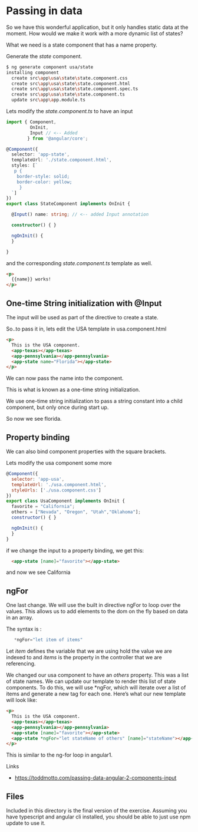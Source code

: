 # Passing in data 


So we have this wonderful application, but it only handles static data at the moment.
How would we make it work with a more dynamic list of states?

What we need is a state component that has a name property.

Generate the _state_ component.


```bash
$ ng generate component usa/state
installing component
  create src\app\usa\state\state.component.css
  create src\app\usa\state\state.component.html
  create src\app\usa\state\state.component.spec.ts
  create src\app\usa\state\state.component.ts
  update src\app\app.module.ts
```

Lets modify the _state.component.ts_ to have an input


```typescript
import { Component, 
         OnInit, 
         Input // <-- Added
        } from '@angular/core';

@Component({
  selector: 'app-state',
  templateUrl: './state.component.html',
  styles: [`
   p {
    border-style: solid;
    border-color: yellow;
     }
  `]
})
export class StateComponent implements OnInit {

  @Input() name: string; // <-- added Input annotation

  constructor() { }

  ngOnInit() {
  }

}
```

and the corresponding _state.component.ts_ template as well.

```html
<p>
  {{name}} works! 
</p>
```
 
## One-time String initialization with @Input
The input will be used as part of the directive to create a state.

So..to pass it in, lets edit the USA template in usa.component.html

```html
<p>
  This is the USA component.
  <app-texas></app-texas>
  <app-pennsylvania></app-pennsylvania>
  <app-state name="Florida"></app-state>
</p>
```

We can now pass the name into the component.

This is what is known as a one-time string initialization.

We use one-time string initialization to pass a string constant into a child component, but only once during start up. 


So now we see florida.

## Property binding

We can also bind component properties with the square brackets.

Lets modify the usa component some more

```javascript
@Component({
  selector: 'app-usa',
  templateUrl: './usa.component.html',
  styleUrls: ['./usa.component.css']
})
export class UsaComponent implements OnInit {
  favorite = "California";
  others = ["Nevada", "Oregon", "Utah","Oklahoma"];
  constructor() { }

  ngOnInit() {
  }
}
```

if we change the input to a property binding, we get this:
```html
  <app-state [name]="favorite"></app-state>
```

and now we see California

## ngFor

One last change.  We will use the built in directive ngFor to loop over the values.
This allows us to add elements to the dom on the fly based on data in an array.

The syntax is :

```typescript
   *ngFor="let item of items"
```
Let _item_ defines the variable that we are using hold the value we are indexed to and _items_ is the property in the controller
that we are referencing.

We changed our usa component to have an _others_ property. This was a list of state names.
We can update our template to render this list of state components. To do this, we will use *ngFor, which
will iterate over a list of items and generate a new tag for each one. Here’s what our new template
will look like:


```html
<p>
  This is the USA component.
  <app-texas></app-texas>
  <app-pennsylvania></app-pennsylvania>
  <app-state [name]="favorite"></app-state>
  <app-state *ngFor="let stateName of others" [name]="stateName"></app-state>
</p>
```

This is similar to the ng-for loop in angular1.


Links

  * https://toddmotto.com/passing-data-angular-2-components-input

  
## Files
Included in this directory is the final version of the exercise.
Assuming you have typescript and angular cli installed, you should be able to just use npm update to use it.

 





